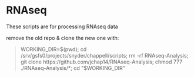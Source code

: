 # RNAseq
These scripts are for processing RNAseq data

remove the old repo & clone the new one with: 
> WORKING_DIR=$(pwd); cd /srv/gsfs0/projects/snyder/chappell/scripts; rm -rf RNAseq-Analysis; git clone https://github.com/jchap14/RNAseq-Analysis; chmod 777 ./RNAseq-Analysis/*; cd "$WORKING_DIR"    